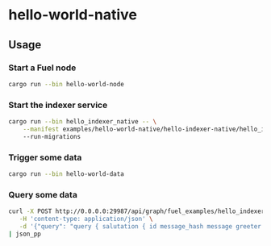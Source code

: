 # hello-world-native

## Usage

### Start a Fuel node

```bash
cargo run --bin hello-world-node
```

### Start the indexer service

```bash
cargo run --bin hello_indexer_native -- \
    --manifest examples/hello-world-native/hello-indexer-native/hello_indexer_native.manifest.yaml
    --run-migrations
```

### Trigger some data

```bash
cargo run --bin hello-world-data
```

### Query some data

```bash
curl -X POST http://0.0.0.0:29987/api/graph/fuel_examples/hello_indexer_native \
   -H 'content-type: application/json' \
   -d '{"query": "query { salutation { id message_hash message greeter first_seen last_seen }}", "params": "b"}' \
| json_pp
```